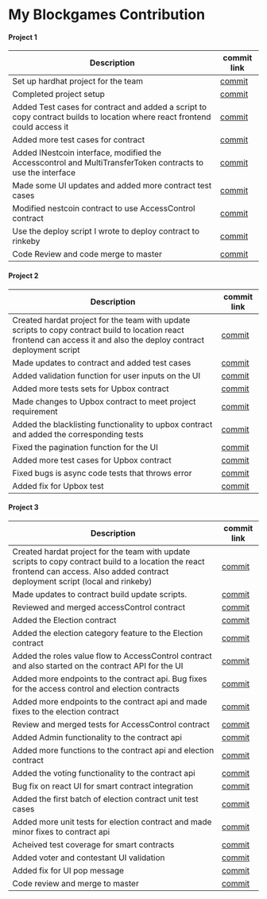 # My Blockgames Contribution

#### Project 1

| Description | commit link |
| --- | --- |
| Set up hardhat project for the team | [commit](https://github.com/Team-Nebula-blockgames/base-project/tree/1676be4cdd308a5e91e275566e21489787a53cf8) |
| Completed project setup | [commit](https://github.com/Team-Nebula-blockgames/base-project/commit/0bdea2cf6fe5b3135e52272368f8af69bb9e1d2d) |
| Added Test cases for contract and added a script to copy contract builds to location where react frontend could access it | [commit](https://github.com/Team-Nebula-blockgames/base-project/commit/3986064b1c8c560236eaf6e283dbb86b3ae244ce) |
| Added more test cases for contract | [commit](https://github.com/Team-Nebula-blockgames/base-project/commit/50be88f3be1936f506a7f7d5d5fb93044a2f6bea) |
| Added INestcoin interface, modified the Accesscontrol and MultiTransferToken contracts to use the interface | [commit](https://github.com/Team-Nebula-blockgames/base-project/commit/04a93c71742641d1f77626a13769bafc2f6768bf) |
| Made some UI updates and added more contract test cases | [commit](https://github.com/Team-Nebula-blockgames/base-project/commit/dacbbaf6c697af62eae22f5d549eb4c989cfa713) |
| Modified nestcoin contract to use AccessControl contract | [commit](https://github.com/Team-Nebula-blockgames/base-project/commit/591dc893db26717186d8545247ab93fe7ace11f7) |
| Use the deploy script I wrote to deploy contract to rinkeby | [commit](https://github.com/Team-Nebula-blockgames/base-project/commits?author=Ayiamco&before=7dcfa2b6c24b72d468e43c9569bace8cbf2fd991+35) |
| Code Review and code merge to master | [commit](https://github.com/Team-Nebula-blockgames/base-project/commit/bbaf44743bc100d1c20b5348999ffd65cb93dd1c) |

#### Project 2

| Description | commit link |
| --- | --- |
| Created hardat project for the team with update scripts to copy contract build to location react frontend can access it and also the deploy contract deployment script | [commit](https://github.com/Team-Nebula-blockgames/Project-2/commit/1676be4cdd308a5e91e275566e21489787a53cf8) |
| Made updates to contract and added test cases | [commit](https://github.com/Team-Nebula-blockgames/Project-2/commit/c1b437d858e7ea479120f7ea7440e78ff7e764be) |
| Added validation function for user inputs on the UI | [commit](https://github.com/Team-Nebula-blockgames/Project-2/commit/05d34d61296ee71763cb12c4ceb2400d48970244) |
| Added more tests sets for Upbox contract | [commit](https://github.com/Team-Nebula-blockgames/Project-2/commit/73a0f478f1cbf576056847cdf4239eda4e67ad82) |
| Made changes to Upbox contract to meet project requirement | [commit](https://github.com/Team-Nebula-blockgames/Project-2/commit/574e1c43ceb9c888586d56e7e5bc4d0db677a4bd) |
| Added the blacklisting functionality to upbox contract and added the corresponding tests | [commit](https://github.com/Team-Nebula-blockgames/Project-2/commit/4ee4e7189c38800a99b391972446d1870e6a8faa) |
| Fixed the pagination function for the UI | [commit](https://github.com/Team-Nebula-blockgames/Project-2/commit/8a7f5f9af129d42f5d1e0e43cb5ffb7aa6e061e9) |
| Added more test cases for Upbox contract | [commit](https://github.com/Team-Nebula-blockgames/Project-2/commit/8182641d31b3520b76842eef6f469d03a8f05f48) |
| Fixed bugs is async code tests that throws error | [commit](https://github.com/Team-Nebula-blockgames/Project-2/commit/63e774fdb5c78b3db93414a10fd2aa1bb869d843) |
| Added fix for Upbox test | [commit](https://github.com/Team-Nebula-blockgames/Project-2/commit/c676466358253fa65a48cded07ad55944ee4299f) |

#### Project 3

| Description | commit link |
| --- | --- |
| Created hardat project for the team with update scripts to copy contract build to a location the react frontend can access. Also added contract deployment script (local and rinkeby) | [commit](https://github.com/Team-K-blockgames/Project-3/commit/1676be4cdd308a5e91e275566e21489787a53cf8) |
| Made updates to contract build update scripts. | [commit](https://github.com/Team-K-blockgames/Project-3/commit/9581a72efa4fea6b5d1ae78fd5933c86d70d8dc9) |
| Reviewed and merged accessControl contract | [commit](https://github.com/Team-K-blockgames/Project-3/commit/512c7c14fe3b1b1ae3bc5607718af66fc7e4c3f7) |
| Added the Election contract | [commit](https://github.com/Team-K-blockgames/Project-3/commit/c5c7cf3bd92b2c77c346eb59d3e85e0330bb18bd) |
| Added the election category feature to the Election contract | [commit](https://github.com/Team-K-blockgames/Project-3/commit/bf7ad2ee4343a49c341f9a359d96a64352c4a1de) |
| Added the roles value flow to AccessControl contract and also started on the contract API for the UI | [commit](https://github.com/Team-K-blockgames/Project-3/commit/aaaca68b4fe3bfc054cc9fa5111bc2e3a7ae6d61) |
| Added more endpoints to the contract api. Bug fixes for the access control and election contracts | [commit](https://github.com/Team-K-blockgames/Project-3/commit/fbaa61c37d8f46a041406b245b90cc7c5a0827cb) |
| Added more endpoints to the contract api and made fixes to the election contract | [commit](https://github.com/Team-K-blockgames/Project-3/commit/05666d91e06e71c4736b752488d46ac2af66cb61) |
| Review and merged tests for AccessControl contract | [commit](https://github.com/Team-K-blockgames/Project-3/commit/6298f4d8e22578bf9502ba2c3914a0a5c9d3bd35) |
| Added Admin functionality to the contract api | [commit](https://github.com/Team-K-blockgames/Project-3/commit/f0e1222b27a1c989d6845f46294b2f6416832d37) |
| Added more functions to the contract api and election contract | [commit](https://github.com/Team-K-blockgames/Project-3/commit/3f061dbe6ce2cabae9a6ee77528c4b378729552b) |
| Added the voting functionality to the contract api | [commit](https://github.com/Team-K-blockgames/Project-3/commit/719141e5903d5c28de3f239c4e406af0bbb8b7ef) |
| Bug fix on react UI for smart contract integration | [commit](https://github.com/Team-K-blockgames/Project-3/commit/18896344305f30da35cffea94546dede3a311022) |
| Added the first batch of election contract unit test cases | [commit](https://github.com/Team-K-blockgames/Project-3/commit/c57677ef6e20e34220b7b82dba433d443bbeabe7) |
| Added more unit tests for election contract and made minor fixes to contract api | [commit](https://github.com/Team-K-blockgames/Project-3/commit/b03083d5bae407c5f96a35cc69e9226d76afc77f) |
| Acheived test coverage for smart contracts | [commit](https://github.com/Team-K-blockgames/Project-3/commit/ffc7c90279e5e6d5c691c170c1821911dce62ff7) |
| Added voter and contestant UI validation | [commit](https://github.com/Team-K-blockgames/Project-3/commit/0389de62392d67f602eb499fea72a913a30edd53) |
| Added fix for UI pop message | [commit](https://github.com/Team-K-blockgames/Project-3/commit/6b1ab964c45a8c3166f902ea21c77b37ed330046) |
| Code review and merge to master | [commit](https://github.com/Team-K-blockgames/Project-3/commit/7c102881e9b8ddd611869104f1b57f843fd2fa2a) |
